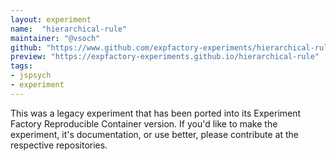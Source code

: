 ```yaml
---
layout: experiment
name:  "hierarchical-rule"
maintainer: "@vsoch"
github: "https://www.github.com/expfactory-experiments/hierarchical-rule"
preview: "https://expfactory-experiments.github.io/hierarchical-rule"
tags:
- jspsych
- experiment
---
```


This was a legacy experiment that has been ported into its Experiment Factory Reproducible Container version. If you'd like to make the experiment, it's documentation, or use better, please contribute at the respective repositories.
